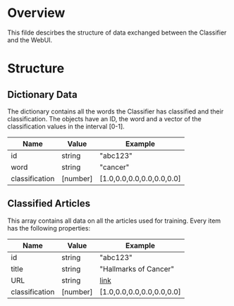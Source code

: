 # Overview

This filde descirbes the structure of data exchanged between the Classifier and the WebUI.

# Structure

## Dictionary Data

The dictionary contains all the words the Classifier has classified and their classification. The objects have an ID, the word and a vector of the classification values in the interval [0-1].

| Name | Value | Example |
|------|-------|---------|
|id|string|"abc123"|
|word|string|"cancer"|
|classification|[number]|[1.0,0.0,0.0,0.0,0.0,0.0]|

## Classified Articles

This array contains all data on all the articles used for training. Every item has the following properties:

| Name | Value | Example |
|------|-------|---------|
| id | string | "abc123" |
| title | string | "Hallmarks of Cancer" |
| URL | string | [link]("https://www.cell.com/cell/fulltext/S0092-8674(00)81683-9?_returnURL=https%3A%2F%2Flinkinghub.elsevier.com%2Fretrieve%2Fpii%2FS0092867400816839%3Fshowall%3Dtrue")|
|classification|[number]|[1.0,0.0,0.0,0.0,0.0,0.0]|
